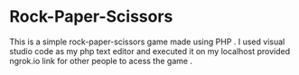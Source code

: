 # Rock-Paper-Scissors
This is a simple rock-paper-scissors game made using PHP . 
I used visual studio code as my php text editor and executed it on my localhost provided ngrok.io link for other people to acess the game . 
